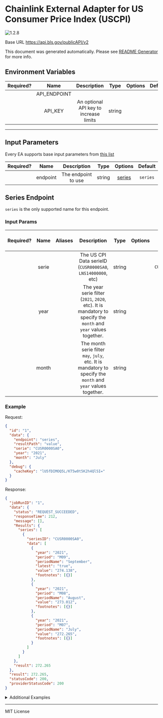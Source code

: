 # Chainlink External Adapter for US Consumer Price Index (USCPI)

![1.2.8](https://img.shields.io/github/package-json/v/smartcontractkit/external-adapters-js?filename=packages/sources/uscpi-one/package.json)

Base URL https://api.bls.gov/publicAPI/v2

This document was generated automatically. Please see [README Generator](../../scripts#readme-generator) for more info.

## Environment Variables

| Required? |     Name     |              Description               |  Type  | Options | Default |
| :-------: | :----------: | :------------------------------------: | :----: | :-----: | :-----: |
|           | API_ENDPOINT |                                        |        |         |         |
|           |   API_KEY    | An optional API key to increase limits | string |         |         |

---

## Input Parameters

Every EA supports base input parameters from [this list](../../core/bootstrap#base-input-parameters)

| Required? |   Name   |     Description     |  Type  |          Options           | Default  |
| :-------: | :------: | :-----------------: | :----: | :------------------------: | :------: |
|           | endpoint | The endpoint to use | string | [series](#series-endpoint) | `series` |

## Series Endpoint

`series` is the only supported name for this endpoint.

### Input Params

| Required? | Name  | Aliases |                                                   Description                                                   |  Type  | Options |    Default    | Depends On | Not Valid With |
| :-------: | :---: | :-----: | :-------------------------------------------------------------------------------------------------------------: | :----: | :-----: | :-----------: | :--------: | :------------: |
|           | serie |         |                           The US CPI Data serieID (`CUSR0000SA0`, `LNS14000000`, etc)                           | string |         | `CUSR0000SA0` |            |                |
|           | year  |         | The year serie filter (`2021`, `2020`, etc). It is mandatory to specify the `month` and `year` values together. | string |         |               |            |                |
|           | month |         |  The month serie filter `may`, `july`, etc. It is mandatory to specify the `month` and `year` values together.  | string |         |               |            |                |

### Example

Request:

```json
{
  "id": "1",
  "data": {
    "endpoint": "series",
    "resultPath": "value",
    "serie": "CUSR0000SA0",
    "year": "2021",
    "month": "July"
  },
  "debug": {
    "cacheKey": "lU5fDIMOQ5L/KT5w0t5K2h4Ql5I="
  }
}
```

Response:

```json
{
  "jobRunID": "1",
  "data": {
    "status": "REQUEST_SUCCEEDED",
    "responseTime": 212,
    "message": [],
    "Results": {
      "series": [
        {
          "seriesID": "CUSR0000SA0",
          "data": [
            {
              "year": "2021",
              "period": "M09",
              "periodName": "September",
              "latest": "true",
              "value": "274.138",
              "footnotes": [{}]
            },
            {
              "year": "2021",
              "period": "M08",
              "periodName": "August",
              "value": "273.012",
              "footnotes": [{}]
            },
            {
              "year": "2021",
              "period": "M07",
              "periodName": "July",
              "value": "272.265",
              "footnotes": [{}]
            }
          ]
        }
      ]
    },
    "result": 272.265
  },
  "result": 272.265,
  "statusCode": 200,
  "providerStatusCode": 200
}
```

<details>
<summary>Additional Examples</summary>

Request:

```json
{
  "id": "1",
  "data": {
    "endpoint": "series",
    "resultPath": "value",
    "serie": "CUSR0000SA0",
    "year": "2021",
    "month": "July"
  },
  "debug": {
    "cacheKey": "lU5fDIMOQ5L/KT5w0t5K2h4Ql5I="
  }
}
```

Response:

```json
{
  "jobRunID": "1",
  "data": {
    "status": "REQUEST_SUCCEEDED",
    "responseTime": 212,
    "message": [],
    "Results": {
      "series": [
        {
          "seriesID": "CUSR0000SA0",
          "data": [
            {
              "year": "2021",
              "period": "M09",
              "periodName": "September",
              "latest": "true",
              "value": "274.138",
              "footnotes": [{}]
            },
            {
              "year": "2021",
              "period": "M08",
              "periodName": "August",
              "value": "273.012",
              "footnotes": [{}]
            },
            {
              "year": "2021",
              "period": "M07",
              "periodName": "July",
              "value": "271.123",
              "footnotes": [{}]
            }
          ]
        }
      ]
    },
    "result": 271.123
  },
  "result": 271.123,
  "statusCode": 200,
  "providerStatusCode": 200
}
```

</details>

---

MIT License
